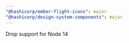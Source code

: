 ```yaml
---
"@hashicorp/ember-flight-icons": major
"@hashicorp/design-system-components": major
---
```


Drop support for Node 14
